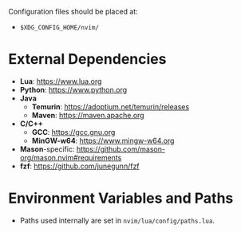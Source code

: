 Configuration files should be placed at:
- `$XDG_CONFIG_HOME/nvim/`


# External Dependencies
- **Lua**: https://www.lua.org
- **Python**: https://www.python.org
- **Java**
  - **Temurin**: https://adoptium.net/temurin/releases
  - **Maven**: https://maven.apache.org
- **C/C++**
  - **GCC**: https://gcc.gnu.org
  - **MinGW-w64**: https://www.mingw-w64.org
- **Mason**-specific: https://github.com/mason-org/mason.nvim#requirements
- **fzf**: https://github.com/junegunn/fzf


# Environment Variables and Paths
- Paths used internally are set in `nvim/lua/config/paths.lua`.
